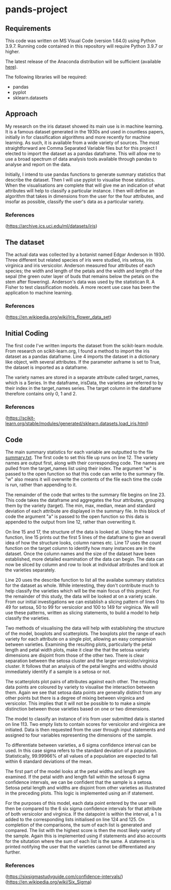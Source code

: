 # pands-project

## Requirements
This code was written on MS Visual Code (version 1.64.0) using Python 3.9.7. 
Running code contained in this repository will require Python 3.9.7 or higher.

The latest release of the Anaconda distribution will be sufficient (available [here](https://www.anaconda.com/products/individual)).

The following libraries will be required:
- pandas
- pyplot
- sklearn.datasets


## Approach
My research on the iris dataset showed its main use is in machine learning. It is a famous dataset generated in the 1930s and used in countless papers, initially in for classification algorithms and more recently for machine learning. As such, it is available from a wide variety of sources. The most straightforward are Comma Separated Variable files but for this project I elected to import the dataset as a pandas dataframe. This will allow me to use a broad spectrum of data analysis tools available through pandas to analyse and report on the data.

Initially, I intend to use pandas functions to generate summary statistics that describe the dataset. Then I will use pyplot to visualise those statistics. When the visualisations are complete that will give me an indication of what attributes will help to classify a particular instance. I then will define an algorithm that takes in dimensions from the user for the four attributes, and insofar as possible, classify the user's data as a particular variety.

### References
(https://archive.ics.uci.edu/ml/datasets/iris)

## The dataset
The actual data was collected by a botanist named Edgar Anderson in 1930. Three different but related species of iris were studied, iris setosa, iris virginica and iris versicolor. Anderson measured four attributes of each species; the width and length of the petals and the width and length of the sepal (the green outer layer of buds that remains below the petals on the stem after flowering). Anderson's data was used by the statistican R. A Fisher to test classification models. A more recent use case has been the application to machine learning. 

### References
(https://en.wikipedia.org/wiki/Iris_flower_data_set)

## Initial Coding
The first code I've written imports the dataset from the scikit-learn module. From research on scikit-learn.org, I found a method to import the iris dataset as a pandas dataframe. Line 4 imports the dataset in a dictionary like object, with several attributes. If the parameter asframe is set to True, the dataset is imported as a dataframe.

The variety names are stored in a separate attribute called target_names, which is a Series. In the dataframe, irisData, the varieties are referred to by their index in the target_names series. The target column in the dataframe therefore contains only 0, 1 and 2.

### References
(https://scikit-learn.org/stable/modules/generated/sklearn.datasets.load_iris.html)

## Code
The main summary statistics for each variable are outputted to the file [summary.txt](summary.txt). The first code to set this file up runs on line 12. The variety names are output first, along with their corresponding code. The names are pulled from the target_names list using their index. The argument "w" is passed to the open function so that this code can write to the summary file. "w" also means it will overwrite the contents of the file each time the code is run, rather than appending to it.

The remainder of the code that writes to the summary file begins on line 23. This code takes the dataframe and aggregates the four attributes, grouping them by the variety (target). The min, max, median, mean and standard deviation of each attribute are displayed in the summary file. In this block of code the argument "a" is passed to the open function so this data is appended to the output from line 12, rather than overwriting it.

On line 15 and 17, the structure of the data is looked at. Using the head function, line 15 prints out the first 5 lines of the dataframe to give an overall idea of how the structure looks, column names etc. Line 17 uses the count function on the target column to identify how many instances are in the dataset. Once the column names and the size of the dataset have been established, more detailed examination of the data can begin. The data can now be sliced by column and row to look at individual attributes and look at the varieties separately.

Line 20 uses the describe function to list all the availabe summary statistics for the dataset as whole. While interesting, they don't contribute much to help classify the varieties which will be the main focus of this project. For the remainder of this study, the data will be looked at on a variety scale. From our initial investigations we can establish a slicing pattern of lines 0 to 49 for setosa, 50 to 99 for versicolor and 100 to 149 for virginica. We will use these patterns, written as slicing statements, to build a model to help classify the varieties.

Two methods of visualising the data will help with establishing the structure of the model, boxplots and scatterplots. The boxplots plot the range of each variety for each attribute on a single plot, allowing an easy comparision between varieties. Examining the resulting plots, particularly the petal length and petal width plots, make it clear the that the setosa variety dimensions are disjoint from those of the other two. There is clear separation between the setosa cluster and the larger versicolor/virginica cluster. It follows that an analysis of the petal lengths and widths should immediately identify if a sample is a setosa or not.

The scatterplots plot pairs of attributes against each other. The resulting data points are coloured by variety to visualise the interaction between them. Again we see that setosa data points are generally distinct from any other points but there is a degree of mixing between virginica and versicolor. This implies that it will not be possible to to make a simple distinction between those varieties based on one or two dimensions.

The model to classify an instance of iris from user submitted data is started on line 113. Two empty lists to contain scores for versicolor and virginica are initiated. Data is then requested from the user through input statements and assigned to four variables representing the dimensions of the sample.

To differentiate between varieties, a 6 sigma confidence interval can be used. In this case sigma refers to the standard deviation of a population. Statistically, 99.99966% of all values of a population are expected to fall within 6 standard deviations of the mean.

The first part of the model looks at the petal widths and length are examined. If the petal width and length fall within the setosa 6 sigma confidence intervals, we can be confident that the sample is a setosa. Setosa petal length and widths are disjoint from other varieties as illustrated in the preceding plots. This logic is implemented using an if statement.

For the purposes of this model, each data point entered by the user will then be compared to the 6 six sigma confidence intervals for that attribute of both versicolor and virginica. If the datapoint is within the interval, a 1 is added to the corresponding lists initialised on line 124 and 125. On completion of the comparisons, the sum of each list is generated and compared. The list with the highest score is then the most likely variety of the sample. Again this is implemented using if statements and also accounts for the situtation where the sum of each list is the same. A statement is printed notifying the user that the varieties cannot be differentiated any further.

### References
(https://sixsigmastudyguide.com/confidence-intervals/)
(https://en.wikipedia.org/wiki/Six_Sigma)